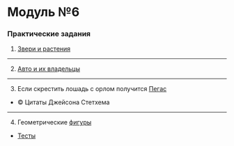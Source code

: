 # Модуль №6
### Практические задания

1. [Звери и растения](module_6_1.py)
___
2. [Авто и их владельцы](module_6_2.py)
___
3. Если скрестить лошадь с орлом получится [Пегас](module_6_3.py) 
- © Цитаты Джейсона Стетхема
___
4. Геометрические [фигуры](module_6_hard.py)
- [Тесты](module_6_hard_test.py)
